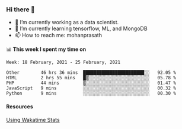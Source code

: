 ### Hi there 👋

- 🔭 I’m currently working as a data scientist.
- 🌱 I’m currently learning tensorflow, ML, and MongoDB
- 📫 How to reach me: mohanprasath

📊 **This week I spent my time on**
<!--START_SECTION:waka-->
```text
Week: 18 February, 2021 - 25 February, 2021

Other        46 hrs 36 mins  ███████████████████████░░   92.05 % 
HTML         2 hrs 55 mins   █▒░░░░░░░░░░░░░░░░░░░░░░░   05.78 % 
PHP          44 mins         ▒░░░░░░░░░░░░░░░░░░░░░░░░   01.47 % 
JavaScript   9 mins          ░░░░░░░░░░░░░░░░░░░░░░░░░   00.32 % 
Python       9 mins          ░░░░░░░░░░░░░░░░░░░░░░░░░   00.30 % 
```
<!--END_SECTION:waka-->

#### Resources
[Using Wakatime Stats](https://github.com/marketplace/actions/waka-readme)
